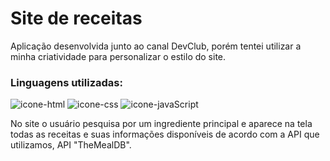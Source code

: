 <h1>Site de receitas</h1>

<p>Aplicação desenvolvida junto ao canal DevClub, porém tentei utilizar a minha criatividade para personalizar o estilo do site.</p>

<h3>Linguagens utilizadas:</h3>
  <img src="https://www.flaticon.com/br/icone-gratis/html-5_5968267?term=html&page=1&position=2&origin=search&related_id=5968267" alt="icone-html">
  <img src="https://www.flaticon.com/br/icone-gratis/css_919826?term=css&page=1&position=4&origin=search&related_id=919826" alt="icone-css">
  <img src="https://www.flaticon.com/br/icone-gratis/js_5968292?term=js&page=1&position=2&origin=search&related_id=5968292" alt="icone-javaScript">

<p>No site o usuário pesquisa por um ingrediente principal e aparece na tela todas as receitas e suas informações disponíveis de acordo com a API que utilizamos, API "TheMealDB".</p>
